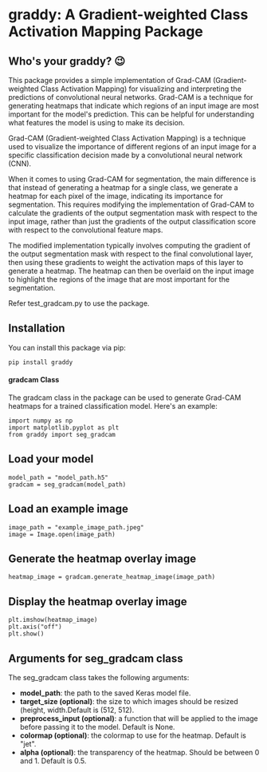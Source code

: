 # graddy: A Gradient-weighted Class Activation Mapping Package

## Who's your graddy? 😉

This package provides a simple implementation of Grad-CAM (Gradient-weighted Class Activation Mapping) for visualizing and interpreting the predictions of convolutional neural networks. Grad-CAM is a technique for generating heatmaps that indicate which regions of an input image are most important for the model's prediction. This can be helpful for understanding what features the model is using to make its decision.

Grad-CAM (Gradient-weighted Class Activation Mapping) is a technique used to visualize the importance of different regions of an input image for a specific classification decision made by a convolutional neural network (CNN).

When it comes to using Grad-CAM for segmentation, the main difference is that instead of generating a heatmap for a single class, we generate a heatmap for each pixel of the image, indicating its importance for segmentation. This requires modifying the implementation of Grad-CAM to calculate the gradients of the output segmentation mask with respect to the input image, rather than just the gradients of the output classification score with respect to the convolutional feature maps.

The modified implementation typically involves computing the gradient of the output segmentation mask with respect to the final convolutional layer, then using these gradients to weight the activation maps of this layer to generate a heatmap. The heatmap can then be overlaid on the input image to highlight the regions of the image that are most important for the segmentation.

Refer test_gradcam.py to use the package.

## Installation

You can install this package via pip:

```
pip install graddy
```

#### gradcam Class
The gradcam class in the package can be used to generate Grad-CAM heatmaps for a trained classification model. Here's an example:

```
import numpy as np
import matplotlib.pyplot as plt
from graddy import seg_gradcam
```

## Load your model

```
model_path = "model_path.h5"
gradcam = seg_gradcam(model_path)
```
## Load an example image

```
image_path = "example_image_path.jpeg"
image = Image.open(image_path)
```

## Generate the heatmap overlay image


```
heatmap_image = gradcam.generate_heatmap_image(image_path)
```

## Display the heatmap overlay image

```
plt.imshow(heatmap_image)
plt.axis("off")
plt.show()
```
## Arguments for seg_gradcam class
The seg_gradcam class takes the following arguments:

- **model_path**: the path to the saved Keras model file.
- **target_size (optional)**: the size to which images should be resized (height, width.Default is (512, 512).
- **preprocess_input (optional)**: a function that will be applied to the image before passing it to the model. Default is None.
- **colormap (optional)**: the colormap to use for the heatmap. Default is "jet".
- **alpha (optional)**: the transparency of the heatmap. Should be between 0 and 1. Default is 0.5.
